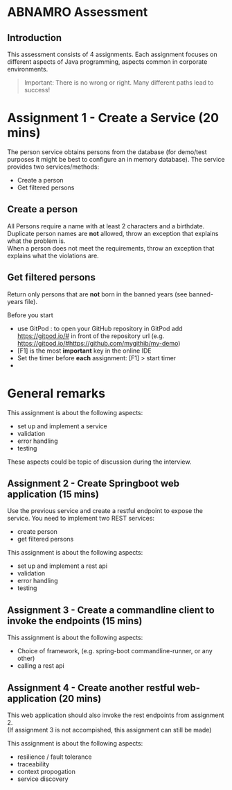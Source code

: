 # ABNAMRO Assessment
Introduction
-
This assessment consists of 4 assignments.
Each assignment focuses on different aspects of Java programming, aspects common in corporate environments.

> Important: There is no wrong or right. Many different paths lead to success!

Assignment 1 - Create a Service (20 mins)
=
The person service obtains persons from the database (for demo/test purposes it might be best to configure an in memory database).
The service provides two services/methods:
* Create a person
* Get filtered persons

Create a person
-
All Persons require a name with at least 2 characters and a birthdate.
Duplicate person names are **not** allowed, throw an exception that explains what the problem is.  
When a person does not meet the requirements, throw an exception that explains what the violations are.

Get filtered persons
-
Return only persons that are **not** born in the banned years (see banned-years file).

Before you start
- use GitPod : to open your GitHub repository in GitPod add https://gitpod.io/#  in front of the repository
  url (e.g. https://gitpod.io/#https://github.com/mygithib/my-demo)
- [F1] is the most **important** key in the online IDE
- Set the timer before **each** assignment: [F1] > start timer
- 

General remarks
=
This assignment is about the following aspects:
- set up and implement a service
- validation
- error handling
- testing

These aspects could be topic of discussion during the interview.

Assignment 2 - Create Springboot web application (15 mins)
-
Use the previous service and create a restful endpoint to expose the service. You need to implement
two REST services:
- create person
- get filtered persons 

This assignment is about the following aspects:
- set up and implement a rest api 
- validation
- error handling
- testing

Assignment 3 - Create a commandline client to invoke the endpoints (15 mins)
-
This assignment is about the following aspects:  
- Choice of framework, (e.g. spring-boot commandline-runner, or any other)
- calling a rest api

Assignment 4 - Create another restful web-application (20 mins)
-
This web application should also invoke the rest endpoints from assignment 2.   
(If assignment 3 is not accompished, this assignment can still be made)

This assignment is about the following aspects: 
- resilience / fault tolerance
- traceability
- context propogation
- service discovery